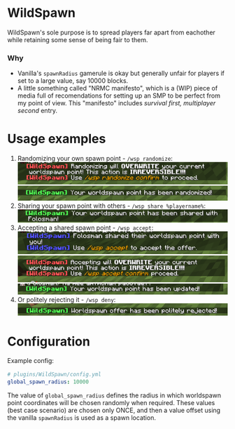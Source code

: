 # WildSpawn
WildSpawn's sole purpose is to spread players far apart from eachother while retaining some sense of being fair to them.  

### Why
* Vanilla's `spawnRadius` gamerule is okay but generally unfair for players if set to a large value, say 10000 blocks.
* A little something called "NRMC manifesto", which is a (WIP) piece of media full of recomendations for setting up an SMP to be perfect from my point of view. This "manifesto" includes _survival first, multiplayer second_ entry.

# Usage examples
1. Randomizing your own spawn point - `/wsp randomize`:
   ![](2023-11-19_00-56.png)
   ![](2023-11-19_00-56_1.png)
2. Sharing your spawn point with others - `/wsp share %playername%`:
   ![](2023-11-19_00-53.png)
3. Accepting a shared spawn point - `/wsp accept`:
   ![](2023-11-19_00-54.png)
   ![](2023-11-19_00-55.png)
   ![](2023-11-19_00-55_1.png)
4. Or politely rejecting it - `/wsp deny`:
   ![](2023-11-19_00-54_1.png)

# Configuration
Example config:
```yaml
# plugins/WildSpawn/config.yml
global_spawn_radius: 10000
```

The value of `global_spawn_radius` defines the radius in which worldspawn point coordinates will be chosen randomly when required. These values (best case scenario) are chosen only ONCE, and then a value offset using the vanilla `spawnRadius` is used as a spawn location.
